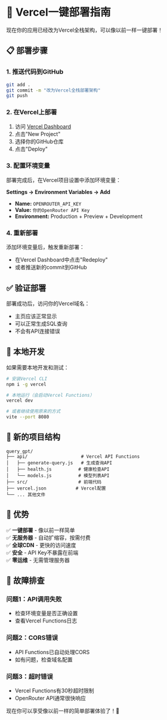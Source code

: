 # 🚀 Vercel一键部署指南

现在你的应用已经改为Vercel全栈架构，可以像以前一样一键部署！

## 📋 部署步骤

### 1. 推送代码到GitHub
```bash
git add .
git commit -m "改为Vercel全栈部署架构"
git push
```

### 2. 在Vercel上部署
1. 访问 [Vercel Dashboard](https://vercel.com/dashboard)
2. 点击"New Project"
3. 选择你的GitHub仓库
4. 点击"Deploy"

### 3. 配置环境变量
部署完成后，在Vercel项目设置中添加环境变量：

**Settings → Environment Variables → Add**
- **Name:** `OPENROUTER_API_KEY`
- **Value:** `你的OpenRouter API Key`
- **Environment:** Production + Preview + Development

### 4. 重新部署
添加环境变量后，触发重新部署：
- 在Vercel Dashboard中点击"Redeploy"
- 或者推送新的commit到GitHub


## ✅ 验证部署

部署成功后，访问你的Vercel域名：
- 主页应该正常显示
- 可以正常生成SQL查询
- 不会有API连接错误

## 🔧 本地开发

如果需要本地开发和测试：

```bash
# 安装Vercel CLI
npm i -g vercel

# 本地运行（会启动Vercel Functions）
vercel dev

# 或者继续使用原来的方式
vite --port 8080
```

## 📁 新的项目结构

```
query_gpt/
├── api/                    # Vercel API Functions
│   ├── generate-query.js   # 生成查询API
│   ├── health.js          # 健康检查API
│   └── models.js          # 模型列表API
├── src/                   # 前端代码
├── vercel.json           # Vercel配置
└── ... 其他文件
```

## 🎯 优势

✅ **一键部署** - 像以前一样简单  
✅ **无服务器** - 自动扩缩容，按需付费  
✅ **全球CDN** - 更快的访问速度  
✅ **安全** - API Key不暴露在前端  
✅ **零运维** - 无需管理服务器  

## 🐛 故障排查

### 问题1：API调用失败
- 检查环境变量是否正确设置
- 查看Vercel Functions日志

### 问题2：CORS错误
- API Functions已自动处理CORS
- 如有问题，检查域名配置

### 问题3：超时错误
- Vercel Functions有30秒超时限制
- OpenRouter API通常很快响应

现在你可以享受像以前一样的简单部署体验了！🎉